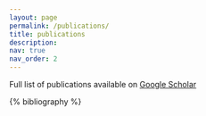 ```yaml
---
layout: page
permalink: /publications/
title: publications
description:
nav: true
nav_order: 2
---
```


Full list of publications available on [Google Scholar](https://scholar.google.com/citations?user=f_ZCzzcAAAAJ&hl=en&oi=ao)

<!-- _pages/publications.md -->
<div class="publications">

{% bibliography %}

</div>
